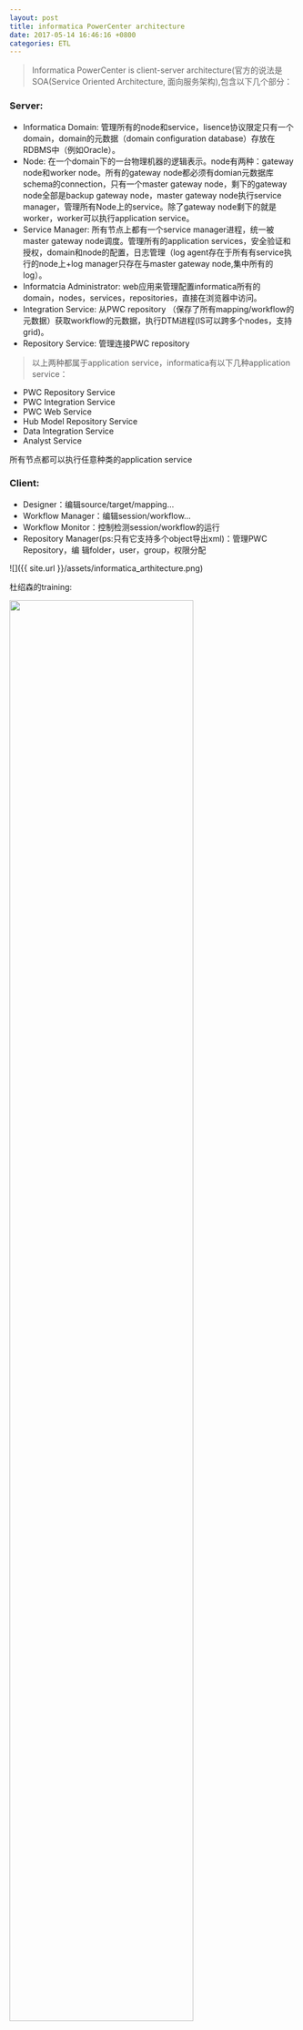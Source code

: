 ```yaml
---
layout: post
title: informatica PowerCenter architecture
date: 2017-05-14 16:46:16 +0800
categories: ETL 
---
```


> Informatica PowerCenter is client-server architecture(官方的说法是SOA(Service Oriented Architecture, 面向服务架构),包含以下几个部分：

### Server:

- Informatica Domain: 管理所有的node和service，lisence协议限定只有一个domain，domain的元数据（domain configuration database）存放在RDBMS中（例如Oracle）。
- Node: 在一个domain下的一台物理机器的逻辑表示。node有两种：gateway node和worker node。所有的gateway node都必须有domian元数据库schema的connection，只有一个master gateway node，剩下的gateway node全部是backup gateway node，master gateway node执行service manager，管理所有Node上的service。除了gateway node剩下的就是worker，worker可以执行application service。
- Service Manager: 所有节点上都有一个service manager进程，统一被master gateway node调度。管理所有的application services，安全验证和授权，domain和node的配置，日志管理（log agent存在于所有有service执行的node上+log manager只存在与master gateway node,集中所有的log）。
- Informatcia Administrator: web应用来管理配置informatica所有的domain，nodes，services，repositories，直接在浏览器中访问。
- Integration Service: 从PWC repository （保存了所有mapping/workflow的元数据）获取workflow的元数据，执行DTM进程(IS可以跨多个nodes，支持grid)。
- Repository Service: 管理连接PWC repository

> 以上两种都属于application service，informatica有以下几种application service： 
    
- PWC Repository Service 
- PWC Integration Service 
- PWC Web Service 
- Hub Model Repository Service 
- Data Integration Service 
- Analyst Service 

所有节点都可以执行任意种类的application service

### Client:

- Designer：编辑source/target/mapping…
- Workflow Manager：编辑session/workflow…
- Workflow Monitor：控制检测session/workflow的运行
- Repository Manager(ps:只有它支持多个object导出xml)：管理PWC Repository，编 辑folder，user，group，权限分配

![]({{ site.url }}/assets/informatica_arthitecture.png)

杜绍森的training:

<img src="{{ site.url }}/assets/informatica_arthitecture_1.jpg" style="width:80%"/>

<img src="{{ site.url }}/assets/informatica_arthitecture_2.jpg" style="width:80%"/>

<img src="{{ site.url }}/assets/informatica_arthitecture_3.jpg" style="width:80%"/>

<img src="{{ site.url }}/assets/informatica_arthitecture_4.jpg" style="width:80%"/>

<img src="{{ site.url }}/assets/informatica_arthitecture_5.jpg" style="width:80%"/>
